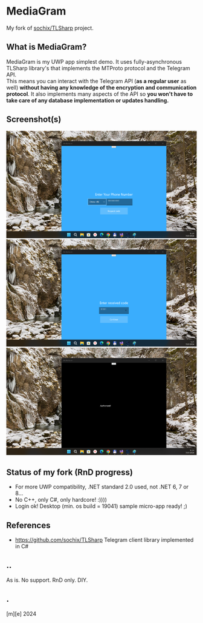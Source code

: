 # MediaGram 

My fork of [sochix/TLSharp](https://github.com/sochix/TLSharp) project.

##  What is MediaGram?
MediaGram is my UWP app simplest demo. It uses fully-asynchronous TLSharp library's that implements the MTProto protocol and the Telegram API.\
This means you can interact with the Telegram API (**as a regular user** as well) **without having any knowledge of the encryption and communication protocol**. 
It also implements many aspects of the API so **you won't have to take care of any database implementation or updates handling.**

## Screenshot(s)
![](Images/shot1.png)
![](Images/shot2.png)
![](Images/shot3.png)

## Status of my fork (RnD progress)
- For more UWP compatibility, .NET standard 2.0 used, not .NET 6, 7 or 8...
- No C++, only C#, only hardcore! :))))
- Login ok! Desktop (min. os build = 19041) sample micro-app ready! ;)

## References
- https://github.com/sochix/TLSharp Telegram client library implemented in C#

## ..
As is. No support. RnD only. DIY.

## .
[m][e] 2024

